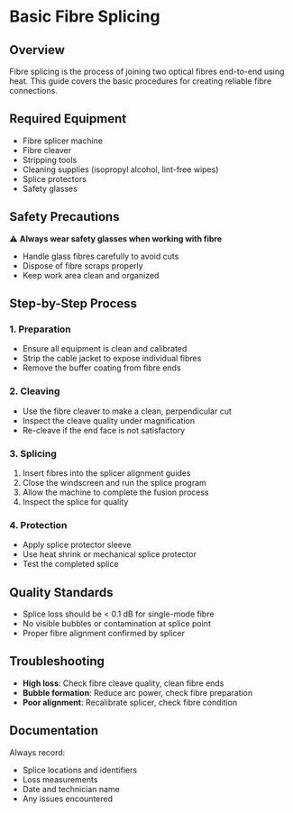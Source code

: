 # Basic Fibre Splicing

## Overview
Fibre splicing is the process of joining two optical fibres end-to-end using heat. This guide covers the basic procedures for creating reliable fibre connections.

## Required Equipment
- Fibre splicer machine
- Fibre cleaver
- Stripping tools
- Cleaning supplies (isopropyl alcohol, lint-free wipes)
- Splice protectors
- Safety glasses

## Safety Precautions
⚠️ **Always wear safety glasses when working with fibre**
- Handle glass fibres carefully to avoid cuts
- Dispose of fibre scraps properly
- Keep work area clean and organized

## Step-by-Step Process

### 1. Preparation
- Ensure all equipment is clean and calibrated
- Strip the cable jacket to expose individual fibres
- Remove the buffer coating from fibre ends

### 2. Cleaving
- Use the fibre cleaver to make a clean, perpendicular cut
- Inspect the cleave quality under magnification
- Re-cleave if the end face is not satisfactory

### 3. Splicing
1. Insert fibres into the splicer alignment guides
2. Close the windscreen and run the splice program
3. Allow the machine to complete the fusion process
4. Inspect the splice for quality

### 4. Protection
- Apply splice protector sleeve
- Use heat shrink or mechanical splice protector
- Test the completed splice

## Quality Standards
- Splice loss should be < 0.1 dB for single-mode fibre
- No visible bubbles or contamination at splice point
- Proper fibre alignment confirmed by splicer

## Troubleshooting
- **High loss**: Check fibre cleave quality, clean fibre ends
- **Bubble formation**: Reduce arc power, check fibre preparation
- **Poor alignment**: Recalibrate splicer, check fibre condition

## Documentation
Always record:
- Splice locations and identifiers
- Loss measurements
- Date and technician name
- Any issues encountered